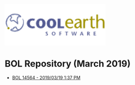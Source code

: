 ![Coolearth Logo](https://github.com/Coolearth/Demos/blob/master/images/logo.png?raw=true)

# BOL Repository (March 2019)

* [BOL 14564 - 2019/03/19 1:37 PM](https://github.com/Coolearth/Demos/blob/master/BOLS/bol120190319_001.xps?raw=true)

